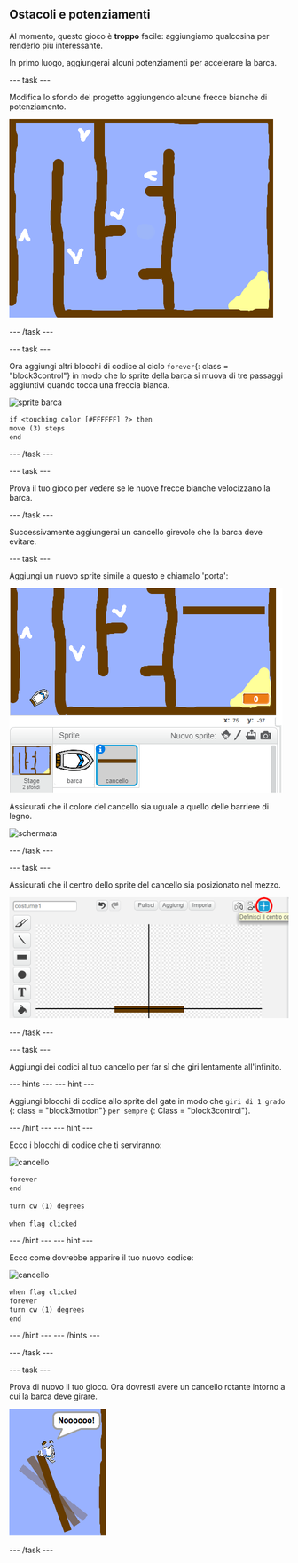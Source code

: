 ## Ostacoli e potenziamenti

Al momento, questo gioco è **troppo** facile: aggiungiamo qualcosina per renderlo più interessante.

In primo luogo, aggiungerai alcuni potenziamenti per accelerare la barca.

\--- task \---

Modifica lo sfondo del progetto aggiungendo alcune frecce bianche di potenziamento.

![schermata](images/boat-boost.png)

\--- /task \---

\--- task \---

Ora aggiungi altri blocchi di codice al ciclo `forever`{: class = "block3control"} in modo che lo sprite della barca si muova di tre passaggi aggiuntivi quando tocca una freccia bianca.

![sprite barca](images/boat_resize.png)

```blocks3
if <touching color [#FFFFFF] ?> then
move (3) steps
end
```

\--- /task \---

\--- task \---

Prova il tuo gioco per vedere se le nuove frecce bianche velocizzano la barca.

\--- /task \---

Successivamente aggiungerai un cancello girevole che la barca deve evitare.

\--- task \---

Aggiungi un nuovo sprite simile a questo e chiamalo 'porta':

![schermata](images/boat-gate.png)

Assicurati che il colore del cancello sia uguale a quello delle barriere di legno.

![schermata](images/brown-hsv.png)

\--- /task \---

\--- task \---

Assicurati che il centro dello sprite del cancello sia posizionato nel mezzo.

![schermata](images/boat-center.png)

\--- /task \---

\--- task \---

Aggiungi dei codici al tuo cancello per far sì che giri lentamente all'infinito.

\--- hints \--- \--- hint \---

Aggiungi blocchi di codice allo sprite del gate in modo che ` giri di 1 grado ` {: class = "block3motion"} ` per sempre ` {: Class = "block3control"}.

\--- /hint \--- \--- hint \---

Ecco i blocchi di codice che ti serviranno:

![cancello](images/gate.png)

```blocks3
forever
end

turn cw (1) degrees

when flag clicked
```

\--- /hint \--- \--- hint \---

Ecco come dovrebbe apparire il tuo nuovo codice:

![cancello](images/gate.png)

```blocks3
when flag clicked
forever
turn cw (1) degrees
end
```

\--- /hint \--- \--- /hints \---

\--- /task \---

\--- task \---

Prova di nuovo il tuo gioco. Ora dovresti avere un cancello rotante intorno a cui la barca deve girare.

![schermata](images/boat-gate-test.png)

\--- /task \---